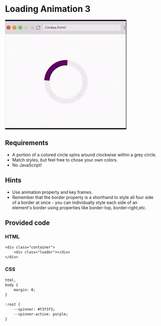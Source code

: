 # Loading Animation 3

![Loading Animation 3](./LoadingAnimation3.gif)

## Requirements

- A portion of a colored circle spins around clockwise within a grey circle.
- Match styles, but feel free to chose your own colors.
- No JavaScript!

## Hints

- Use animation property and key frames.
- Remember that the border property is a shorthand to style all four side of a border at once - you can individually style each side of an element's border using properties like border-top, border-right,etc.

## Provided code

### HTML

    <div class="container">
        <div class="loader"></div>
    </div>

### CSS

    html,
    body {
        margin: 0;
    }

    :root {
        --spinner: #f3f3f3;
        --spinner-active: purple;
    }